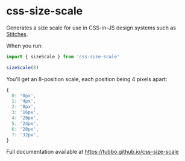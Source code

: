 # css-size-scale

Generates a size scale for use in CSS-in-JS design systems such as
[Stitches](https://stitches.dev).

When you run:

```typescript
import { sizeScale } from 'css-size-scale'

sizeScale(8)
```

You'll get an 8-position scale, each position being 4 pixels apart:

```typescript
{
  0: '0px',
  1: '4px',
  2: '8px',
  3: '16px',
  4: '20px',
  5: '24px',
  6: '28px',
  7: '32px',
}
```

Full documentation available at https://tubbo.github.io/css-size-scale
